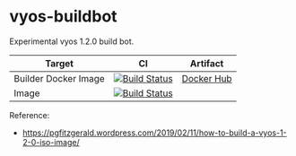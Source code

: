 # vyos-buildbot

Experimental vyos 1.2.0 build bot.

| Target               | CI                                                                                                                                                                                                                               | Artifact                                                                                     |
|----------------------|----------------------------------------------------------------------------------------------------------------------------------------------------------------------------------------------------------------------------------|----------------------------------------------------------------------------------------------|
| Builder Docker Image | [![Build Status](https://dev.azure.com/nekomimiswitch/VyOS/_apis/build/status/VyOS-builder%20Docker%20image?branchName=master)](https://dev.azure.com/nekomimiswitch/VyOS/_build/latest?definitionId=47&branchName=master) | [Docker Hub](https://hub.docker.com/r/jamesits/vyos-builder) |
| Image                | [![Build Status](https://dev.azure.com/nekomimiswitch/VyOS/_apis/build/status/VyOS?branchName=master)](https://dev.azure.com/nekomimiswitch/VyOS/_build/latest?definitionId=45&branchName=master)                                |                                                                                              |

Reference: 
* https://pgfitzgerald.wordpress.com/2019/02/11/how-to-build-a-vyos-1-2-0-iso-image/
